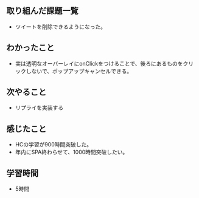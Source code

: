 ## 取り組んだ課題一覧
- ツイートを削除できるようになった。

## わかったこと
- 実は透明なオーバーレイにonClickをつけることで、後ろにあるものをクリックしないで、ポップアップキャンセルできる。

## 次やること
- リプライを実装する

## 感じたこと
- HCの学習が900時間突破した。
- 年内にSPA終わらせて、1000時間突破したい。

## 学習時間
- 5時間
